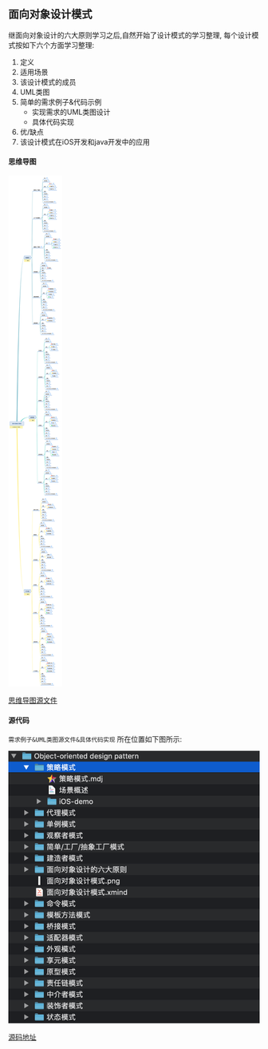 ## 面向对象设计模式

继面向对象设计的六大原则学习之后,自然开始了设计模式的学习整理, 每个设计模式按如下六个方面学习整理:

1. 定义
2. 适用场景
3. 该设计模式的成员
4. UML类图
5. 简单的需求例子&代码示例
   - 实现需求的UML类图设计
   - 具体代码实现
6. 优/缺点
7. 该设计模式在iOS开发和java开发中的应用

#### 思维导图

![思维导图](https://github.com/BrooksWon/Blogs/blob/master/Object-oriented%20design%20pattern/%E9%9D%A2%E5%90%91%E5%AF%B9%E8%B1%A1%E8%AE%BE%E8%AE%A1%E6%A8%A1%E5%BC%8F.png)

[思维导图源文件](https://github.com/BrooksWon/Blogs/blob/master/Object-oriented%20design%20pattern/%E9%9D%A2%E5%90%91%E5%AF%B9%E8%B1%A1%E8%AE%BE%E8%AE%A1%E6%A8%A1%E5%BC%8F.xmind)

#### 源代码

`需求例子&UML类图源文件&具体代码实现` 所在位置如下图所示:

![设计模式工程文件结构](https://github.com/BrooksWon/Blogs/blob/master/Object-oriented%20design%20pattern/%E8%AE%BE%E8%AE%A1%E6%A8%A1%E5%BC%8F%E6%96%87%E4%BB%B6%E7%BB%93%E6%9E%84.png)

[源码地址](https://github.com/BrooksWon/Blogs/tree/master/Object-oriented%20design%20pattern)


